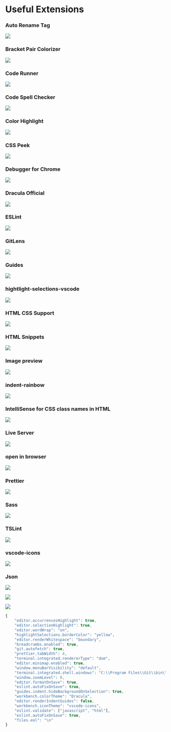 # Useful Extensions



### Auto Rename Tag

![](https://i.postimg.cc/6QZCXFFQ/Auto-Rename-Tag.png)

### Bracket Pair Colorizer

![](https://i.postimg.cc/8k7fQ2Wg/Bracket-Pair-Colorizer.png)

### Code Runner

![](https://i.postimg.cc/2jWjxrhy/Code-Runner.png)

### Code Spell Checker

![](https://i.postimg.cc/XqLzgrgt/Code-Spell-Checker.png)

### Color Highlight

![](https://i.postimg.cc/tChh80QC/Color-Highlight.png)

### CSS Peek

![](https://i.postimg.cc/2jWcjKRg/CSS-Peek.png)

### Debugger for Chrome

![](https://i.postimg.cc/bJ3fLYpD/Debugger-for-Chrome.png)

### Dracula Official

![](https://i.postimg.cc/rw4FfTvQ/Dracula-Official.png)

### ESLint

![](https://i.postimg.cc/6qDTQpk4/ESLint.png)

### GitLens

![](https://i.postimg.cc/3xLNy9QH/GitLens.png)

### Guides

![](https://i.postimg.cc/TP9z2Nzr/Guides.png)

### hightlight-selections-vscode

![](https://i.postimg.cc/1XPMgyDX/hightlight-selections-vscode.png)

### HTML CSS Support

![](https://i.postimg.cc/fWKf2nx7/HTML-CSS-Support.png)

### HTML Snippets

![](https://i.postimg.cc/wM7MQmXG/HTML-Snippets.png)

### Image preview

![](https://i.postimg.cc/g0tnXsRZ/Image-preview.png)

### indent-rainbow

![](https://i.postimg.cc/fbVMFNtV/indent-rainbow.png)

### IntelliSense for CSS class names in HTML

![](https://i.postimg.cc/65zwp3C7/Intelli-Sense-for-CSS-class-names-in-HTML.png)

### Live Server

![](https://i.postimg.cc/brs0Sdsz/Live-Server.png)

### open in browser

![](https://i.postimg.cc/sfvNb4J0/open-in-browser.png)

### Prettier

![](https://i.postimg.cc/3Nv9N9S8/Prettier.png)

### Sass

![](https://i.postimg.cc/jqH7xGvW/Sass.png)

### TSLint

![](https://i.postimg.cc/MG1W08nV/TSLint.png)

### vscode-icons

![](https://i.postimg.cc/tRk4my2z/vscode-icons.png)

### Json

![](https://i.postimg.cc/nV40ySD2/settings.png)

![](https://i.postimg.cc/SNt83cDV/open-Setting-Json.png)

![](https://i.postimg.cc/K8kL24Wb/Setting-Jsonfile.png)

```javascript
{
    "editor.occurrencesHighlight": true,
    "editor.selectionHighlight": true,
    "editor.wordWrap": "on",
    "highlightSelections.borderColor": "yellow",
    "editor.renderWhitespace": "boundary",
    "breadcrumbs.enabled": true,
    "git.autofetch": true,
    "prettier.tabWidth": 4,
    "terminal.integrated.rendererType": "dom",
    "editor.minimap.enabled": true,
    "window.menuBarVisibility": "default",
    "terminal.integrated.shell.windows": "C:\\Program Files\\Git\\bin\\bash.exe",
    "window.zoomLevel": 0,
    "editor.formatOnSave": true,
    "eslint.autoFixOnSave": true,
    "guides.indent.hideBackgroundOnSelection": true,
    "workbench.colorTheme": "Dracula",
    "editor.renderIndentGuides": false,
    "workbench.iconTheme": "vscode-icons",
    "eslint.validate": ["javascript", "html"],
    "eslint.autoFixOnSave": true,
    "files.eol": "\n"
}
```

